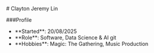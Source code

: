 \# Clayton Jeremy Lin



\###Profile



* \*\*Started\*\*: 20/08/2025
* \*\*Role\*\*: Software, Data Science \& AI git
* \*\*Hobbies\*\*: Magic: The Gathering, Music Production

